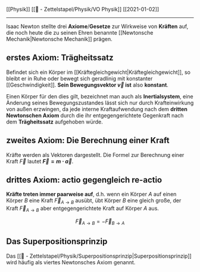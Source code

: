 [[Physik]] [[📄 - Zettelstapel/Physik/VO Physik]]  [[2021-01-02]]

---

Isaac Newton stellte drei **Axiome**/**Gesetze** zur Wirkweise von **Kräften** auf, die noch heute die zu seinen Ehren benannte [[Newtonsche Mechanik|Newtonsche Mechanik]] prägen.

## erstes Axiom: Trägheitssatz
Befindet sich ein Körper im [[Kräftegleichgewicht|Kräftegleichgewicht]], so bleibt er in Ruhe oder bewegt sich geradlinig mit konstanter [[Geschwindigkeit]]. **Sein Bewegungsvektor $\vec{v}$ ist** also **konstant**.

Einen Körper für den dies gilt, bezeichnet man auch als **Inertialsystem**, eine Änderung seines Bewegungszustandes lässt sich nur durch Krafteinwirkung von außen erzwingen, da jede interne Kraftaufwendung nach dem **dritten Newtonschen Axiom** durch die ihr entgegengerichtete Gegenkraft nach dem **Trägheitssatz** aufgehoben würde.

## zweites Axiom: Die Berechnung einer Kraft

Kräfte werden als Vektoren dargestellt. Die Formel zur Berechnung einer Kraft $\vec{F}$ lautet **$\vec{F} = m \cdot \vec{a}$**.

## drittes Axiom: actio gegengleich re-actio

**Kräfte treten immer paarweise auf**, d.h. wenn ein Körper $A$  auf einen Körper $B$ eine Kraft $\vec{F}_{A \rightarrow B}$ ausübt, übt Körper $B$ eine gleich große, der Kraft $\vec{F}_{A \rightarrow B}$ aber entgegengerichtete Kraft auf Körper $A$ aus.

$$
\vec{F}_{A \rightarrow B} = -\vec{F}_{B \rightarrow A}
$$

## Das Superpositionsprinzip

Das [[📄 - Zettelstapel/Physik/Superpositionsprinzip|Superpositionsprinzip]] wird häufig als viertes Newtonsches Axiom genannt.